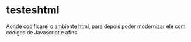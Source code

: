 # testeshtml
Aonde codificarei o ambiente html, para depois poder modernizar ele com códigos de Javascript e afins

